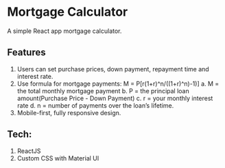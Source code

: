 # Mortgage Calculator

A simple React app mortgage calculator.

## Features

1. Users can set purchase prices, down payment, repayment time and interest rate.
2. Use formula for mortgage payments: M = P[r(1+r)^n/((1+r)^n)-1)]
   a. M = the total monthly mortgage payment
   b. P = the principal loan amount(Purchase Price - Down Payment)
   c. r = your monthly interest rate
   d. n = number of payments over the loan’s lifetime.
3. Mobile-first, fully responsive design.

## Tech:

1. ReactJS
2. Custom CSS with Material UI
